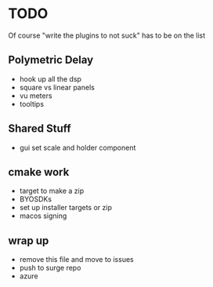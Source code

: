 # TODO

Of course "write the plugins to not suck" has to be on the list

## Polymetric Delay

- hook up all the dsp
- square vs linear panels
- vu meters
- tooltips

## Shared Stuff
- gui set scale and holder component

## cmake work
- target to make a zip
- BYOSDKs
- set up installer targets or zip
- macos signing


## wrap up

- remove this file and move to issues
- push to surge repo
- azure